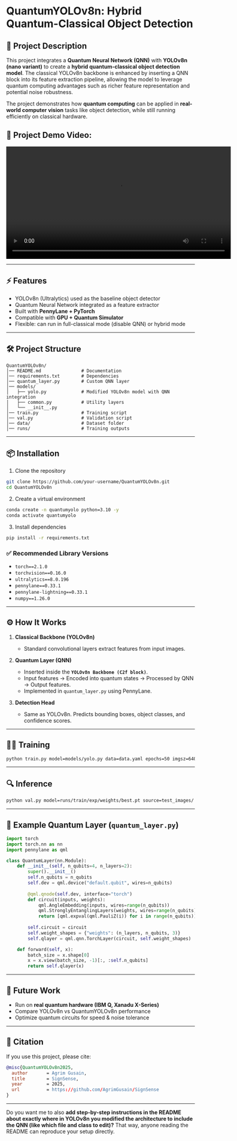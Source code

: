 # QuantumYOLOv8n: Hybrid Quantum-Classical Object Detection

## 📌 Project Description

This project integrates a **Quantum Neural Network (QNN)** with **YOLOv8n (nano variant)** to create a **hybrid quantum-classical object detection model**.
The classical YOLOv8n backbone is enhanced by inserting a QNN block into its feature extraction pipeline, allowing the model to leverage quantum computing advantages such as richer feature representation and potential noise robustness.

The project demonstrates how **quantum computing** can be applied in **real-world computer vision** tasks like object detection, while still running efficiently on classical hardware.

## 🎥 Project Demo Video:

<video src="https://github.com/AgrimGusain/SignSense/raw/main/VID1.mp4" controls="controls" width="600">
  Your browser does not support the video tag.
</video>



---

## ⚡ Features

* YOLOv8n (Ultralytics) used as the baseline object detector
* Quantum Neural Network integrated as a feature extractor
* Built with **PennyLane + PyTorch**
* Compatible with **GPU + Quantum Simulator**
* Flexible: can run in full-classical mode (disable QNN) or hybrid mode

---

## 🛠️ Project Structure

```
QuantumYOLOv8n/
│── README.md               # Documentation
│── requirements.txt        # Dependencies
│── quantum_layer.py        # Custom QNN layer
│── models/
│   ├── yolo.py             # Modified YOLOv8n model with QNN integration
│   ├── common.py           # Utility layers
│   └── __init__.py
│── train.py                # Training script
│── val.py                  # Validation script
│── data/                   # Dataset folder
│── runs/                   # Training outputs
```

---

## 📦 Installation

1. Clone the repository

```bash
git clone https://github.com/your-username/QuantumYOLOv8n.git
cd QuantumYOLOv8n
```

2. Create a virtual environment

```bash
conda create -n quantumyolo python=3.10 -y
conda activate quantumyolo
```

3. Install dependencies

```bash
pip install -r requirements.txt
```

### ✅ Recommended Library Versions

* `torch==2.1.0`
* `torchvision==0.16.0`
* `ultralytics==8.0.196`
* `pennylane==0.33.1`
* `pennylane-lightning==0.33.1`
* `numpy==1.26.0`

---

## ⚙️ How It Works

1. **Classical Backbone (YOLOv8n)**

   * Standard convolutional layers extract features from input images.

2. **Quantum Layer (QNN)**

   * Inserted inside the **`YOLOv8n Backbone (C2f block)`**.
   * Input features → Encoded into quantum states → Processed by QNN → Output features.
   * Implemented in `quantum_layer.py` using PennyLane.

3. **Detection Head**

   * Same as YOLOv8n. Predicts bounding boxes, object classes, and confidence scores.

---

## 🧑‍💻 Training

```bash
python train.py model=models/yolo.py data=data.yaml epochs=50 imgsz=640
```

---

## 🔍 Inference

```bash
python val.py model=runs/train/exp/weights/best.pt source=test_images/
```

---

## 📖 Example Quantum Layer (`quantum_layer.py`)

```python
import torch
import torch.nn as nn
import pennylane as qml

class QuantumLayer(nn.Module):
    def __init__(self, n_qubits=4, n_layers=2):
        super().__init__()
        self.n_qubits = n_qubits
        self.dev = qml.device("default.qubit", wires=n_qubits)
        
        @qml.qnode(self.dev, interface="torch")
        def circuit(inputs, weights):
            qml.AngleEmbedding(inputs, wires=range(n_qubits))
            qml.StronglyEntanglingLayers(weights, wires=range(n_qubits))
            return [qml.expval(qml.PauliZ(i)) for i in range(n_qubits)]
        
        self.circuit = circuit
        self.weight_shapes = {"weights": (n_layers, n_qubits, 3)}
        self.qlayer = qml.qnn.TorchLayer(circuit, self.weight_shapes)

    def forward(self, x):
        batch_size = x.shape[0]
        x = x.view(batch_size, -1)[:, :self.n_qubits]
        return self.qlayer(x)
```

---

## 🚀 Future Work

* Run on **real quantum hardware (IBM Q, Xanadu X-Series)**
* Compare YOLOv8n vs QuantumYOLOv8n performance
* Optimize quantum circuits for speed & noise tolerance

---

## 📜 Citation

If you use this project, please cite:

```bibtex
@misc{QuantumYOLOv8n2025,
  author       = Agrim Gusain,
  title        = SignSense,
  year         = 2025,
  url          = https://github.com/AgrimGusain/SignSense
}
```

---

Do you want me to also **add step-by-step instructions in the README about exactly where in YOLOv8n you modified the architecture to include the QNN (like which file and class to edit)?** That way, anyone reading the README can reproduce your setup directly.
